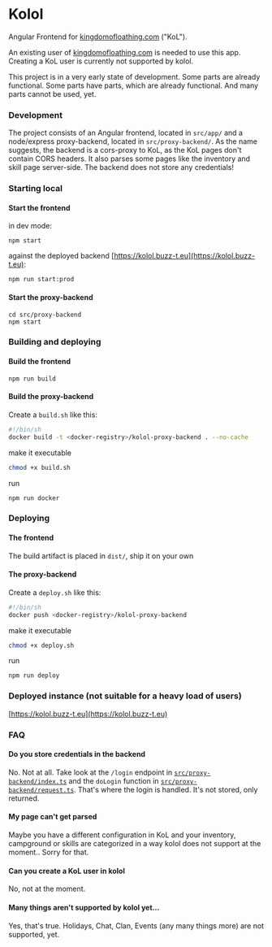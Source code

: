 # Kolol

Angular Frontend for [kingdomofloathing.com](https://www.kingdomofloathing.com) ("KoL").

An existing user of [kingdomofloathing.com](https://www.kingdomofloathing.com) is needed to use this app. Creating a KoL user is currently not supported by kolol.

This project is in a very early state of development. Some parts are already functional. Some parts have parts, which are already functional. And many parts cannot be used, yet.

### Development

The project consists of an Angular frontend, located in `src/app/` and a node/express proxy-backend, located in `src/proxy-backend/`. As the name suggests, the backend is a cors-proxy to KoL, as the KoL pages don't contain CORS headers. It also parses some pages like the inventory and skill page server-side. The backend does not store any credentials!

### Starting local

#### Start the frontend
in dev mode:
```
npm start
```
against the deployed backend [https://kolol.buzz-t.eu](https://kolol.buzz-t.eu):
```
npm run start:prod
```

#### Start the proxy-backend
```
cd src/proxy-backend
npm start
```



### Building and deploying

#### Build the frontend
```
npm run build
```

#### Build the proxy-backend
Create a `build.sh` like this:
```sh
#!/bin/sh
docker build -t <docker-registry>/kolol-proxy-backend . --no-cache
```
make it executable
```sh
chmod +x build.sh
```
run
```
npm run docker
```

### Deploying

#### The frontend
The build artifact is placed in `dist/`, ship it on your own

#### The proxy-backend
Create a `deploy.sh` like this:
```sh
#!/bin/sh
docker push <docker-registry>/kolol-proxy-backend
```
make it executable
```sh
chmod +x deploy.sh
```
run
```
npm run deploy
```

### Deployed instance (not suitable for a heavy load of users)

[https://kolol.buzz-t.eu](https://kolol.buzz-t.eu)

### FAQ
#### Do you store credentials in the backend
No. Not at all. Take look at the `/login` endpoint in [`src/proxy-backend/index.ts`](https://github.com/BuZZ-T/kolol/blob/main/src/proxy-backend/index.ts#L27-L78) and the `doLogin` function in [`src/proxy-backend/request.ts`](https://github.com/BuZZ-T/kolol/blob/main/src/proxy-backend/request.ts#L7-L52). That's where the login is handled. It's not stored, only returned.
#### My page can't get parsed
Maybe you have a different configuration in KoL and your inventory, campground or skills are categorized in a way kolol does not support at the moment.. Sorry for that.
#### Can you create a KoL user in kolol
No, not at the moment.
#### Many things aren't supported by kolol yet...
Yes, that's true. Holidays, Chat, Clan, Events (any many things more) are not supported, yet.